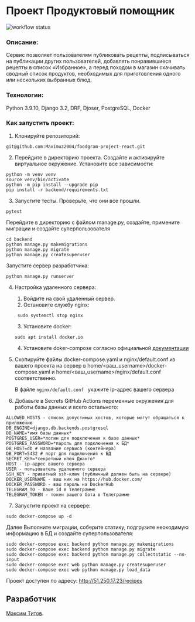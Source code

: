 # Проект Продуктовый помощник
![workflow status](https://github.com/maximuz2004/foodgram-project-react/actions/workflows/foodgram_workflow.yml/badge.svg)
### Описание:
Сервис позволяет пользователям публиковать рецепты, подписываться на публикации других пользователей, добавлять понравившиеся рецепты в список «Избранное», а перед походом в магазин скачивать сводный список продуктов, необходимых для приготовления одного или нескольких выбранных блюд.

### Технологии:
Python 3.9.10, Django 3.2, DRF, Djoser, PostgreSQL, Docker

### Как запустить проект:
1.  Клонируйте репозиторий:
```
git@github.com:Maximuz2004/foodgram-project-react.git
```
2.  Перейдите в директорию проекта. Создайте и активируйте виртуальное окружение. Установите все зависимости:
```
python -m venv venv
source venv/bin/activate
python -m pip install --upgrade pip
pip install -r backend/requirements.txt

```
3. Запустите тесты. Проверьте, что они все прошли. 
```
pytest
```
Перейдите в директорию с файлом manage.py, создайте, примените миграции и создайте суперпользователя
```
cd backend
python manage.py makemigrations
python manage.py migrate
python manage.py createsuperuser
```
Запустите сервер разработчика:
```
python manage.py runserver
```

4. Настройка удаленного сервера:

    1. Войдите на свой удаленный сервер. 
    2. Остановите службу nginx:
   ```
    sudo systemctl stop nginx
   ```
   3. Установите docker:
   ```
   sudo apt install docker.io
   ```
   4. Установите doker-compose согласно официальной [документации](https://docs.docker.com/compose/install/)

5. Скопируйте файлы docker-compose.yaml и nginx/default.conf из вашего проекта на сервер в home/<ваш_username>/docker-compose.yaml и home/<ваш_username>/nginx/default.conf соответственно.

    В файле ```nginx/default.conf ``` укажите ip-адрес вашего сервера

6. Добавьте в Secrets GitHub Actions переменные окружения для работы базы данных и всего остального:
```
ALLOWED_HOSTS - список допустимых хостов, которые могут обращаться к приложению
DB_ENGINE=django.db.backends.postgresql
DB_NAME=*имя базы данных*
POSTGRES_USER=*логин для подключения к базе данных*
POSTGRES_PASSWORD=*пароль для подключения к БД*
DB_HOST=db # название сервиса (контейнера)
DB_PORT=5432 # порт для подключения к БД
SECRET_KEY=*секретный ключ Джанго*
HOST - ip-адрес вашего сервера
USER - пользователь удаленного сервера
SSH_KEY - приватный ssh-ключ (публичный должен быть на сервере)
DOCKER_USERNAME - ваш ник на https://hub.docker.com/
DOCKER_PASSWORD - ваш пароль на DockerHub
TELEGRAM_TO - Ваше id в Телеграмме
TELEGRAM_TOKEN - токен вашего бота в Телеграмме
```
7. Запустите проект на сервере:
```
sudo docker-compose up -d
```

Далее Выполните миграции, соберите статику, подгрузите неоходимую информацию в БД и создайте суперпользователя:
```
sudo docker-compose exec backend python manage.py makemigrations
sudo docker-compose exec backend python manage.py migrate
sudo docker-compose exec backend python manage.py collectstatic --no-input
sudo docker-compose exec web python manage.py createsuperuser
sudo docker-compose exec web python manage.py load_data
```

Проект доступен по адресу: http://51.250.17.23/recipes

## Разработчик
[Максим Титов](https://github.com/Maximuz2004). 
